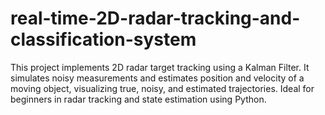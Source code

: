 # real-time-2D-radar-tracking-and-classification-system
This project implements 2D radar target tracking using a Kalman Filter. It simulates noisy measurements and estimates position and velocity of a moving object, visualizing true, noisy, and estimated trajectories. Ideal for beginners in radar tracking and state estimation using Python.
